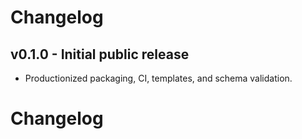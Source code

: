 # Changelog

## v0.1.0 - Initial public release
- Productionized packaging, CI, templates, and schema validation.

# Changelog
